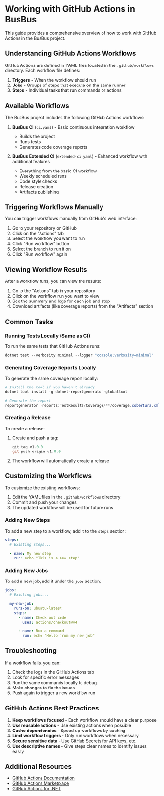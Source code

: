 # Working with GitHub Actions in BusBus

This guide provides a comprehensive overview of how to work with GitHub Actions in the BusBus project.

## Understanding GitHub Actions Workflows

GitHub Actions are defined in YAML files located in the `.github/workflows` directory. Each workflow file defines:

1. **Triggers** - When the workflow should run
2. **Jobs** - Groups of steps that execute on the same runner
3. **Steps** - Individual tasks that run commands or actions

## Available Workflows

The BusBus project includes the following GitHub Actions workflows:

1. **BusBus CI** (`ci.yaml`) - Basic continuous integration workflow
   - Builds the project
   - Runs tests
   - Generates code coverage reports

2. **BusBus Extended CI** (`extended-ci.yaml`) - Enhanced workflow with additional features
   - Everything from the basic CI workflow
   - Weekly scheduled runs
   - Code style checks
   - Release creation
   - Artifacts publishing

## Triggering Workflows Manually

You can trigger workflows manually from GitHub's web interface:

1. Go to your repository on GitHub
2. Click on the "Actions" tab
3. Select the workflow you want to run
4. Click "Run workflow" button
5. Select the branch to run it on
6. Click "Run workflow" again

## Viewing Workflow Results

After a workflow runs, you can view the results:

1. Go to the "Actions" tab in your repository
2. Click on the workflow run you want to view
3. See the summary and logs for each job and step
4. Download artifacts (like coverage reports) from the "Artifacts" section

## Common Tasks

### Running Tests Locally (Same as CI)

To run the same tests that GitHub Actions runs:

```powershell
dotnet test --verbosity minimal --logger "console;verbosity=minimal"
```

### Generating Coverage Reports Locally

To generate the same coverage report locally:

```powershell
# Install the tool if you haven't already
dotnet tool install -g dotnet-reportgenerator-globaltool

# Generate the report
reportgenerator -reports:TestResults/Coverage/**/coverage.cobertura.xml -targetdir:TestResults/Coverage/Report -reporttypes:Html
```

### Creating a Release

To create a release:

1. Create and push a tag:
   ```powershell
   git tag v1.0.0
   git push origin v1.0.0
   ```
2. The workflow will automatically create a release

## Customizing the Workflows

To customize the existing workflows:

1. Edit the YAML files in the `.github/workflows` directory
2. Commit and push your changes
3. The updated workflow will be used for future runs

### Adding New Steps

To add a new step to a workflow, add it to the `steps` section:

```yaml
steps:
  # Existing steps...
  
  - name: My new step
    run: echo "This is a new step"
```

### Adding New Jobs

To add a new job, add it under the `jobs` section:

```yaml
jobs:
  # Existing jobs...
  
  my-new-job:
    runs-on: ubuntu-latest
    steps:
      - name: Check out code
        uses: actions/checkout@v4
      
      - name: Run a command
        run: echo "Hello from my new job"
```

## Troubleshooting

If a workflow fails, you can:

1. Check the logs in the GitHub Actions tab
2. Look for specific error messages
3. Run the same commands locally to debug
4. Make changes to fix the issues
5. Push again to trigger a new workflow run

## GitHub Actions Best Practices

1. **Keep workflows focused** - Each workflow should have a clear purpose
2. **Use reusable actions** - Use existing actions when possible
3. **Cache dependencies** - Speed up workflows by caching
4. **Limit workflow triggers** - Only run workflows when necessary
5. **Secure sensitive data** - Use GitHub Secrets for API keys, etc.
6. **Use descriptive names** - Give steps clear names to identify issues easily

## Additional Resources

- [GitHub Actions Documentation](https://docs.github.com/en/actions)
- [GitHub Actions Marketplace](https://github.com/marketplace?type=actions)
- [GitHub Actions for .NET](https://github.com/actions/setup-dotnet)

